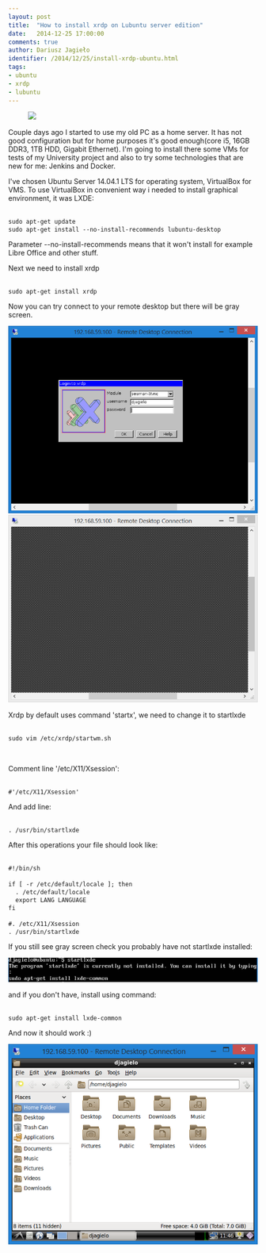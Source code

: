 ```yaml
---
layout: post
title:  "How to install xrdp on Lubuntu server edition"
date:   2014-12-25 17:00:00
comments: true
author: Dariusz Jagieło
identifier: /2014/12/25/install-xrdp-ubuntu.html
tags:
- ubuntu
- xrdp
- lubuntu
---
```

<figure class="aligncenter">
    <img src="https://upload.wikimedia.org/wikipedia/commons/2/27/Lubuntu_logo.svg" />
</figure>


Couple days ago I started to use my old PC as a home server. It has not good configuration but for home purposes it's good enough(core i5, 16GB DDR3, 1TB HDD, Gigabit Ethernet). I'm going to install there some VMs for tests of my University project and also to try some technologies that are new for me: Jenkins and Docker.

<!--more-->
<div class="more"></div>

I've chosen Ubuntu Server 14.04.1 LTS for operating system, VirtualBox for VMS. To use VirtualBox in convenient way i needed to install graphical environment, it was LXDE:
<br />

<pre><code class="language-bash">
sudo apt-get update
sudo apt-get install --no-install-recommends lubuntu-desktop
</code></pre>


Parameter --no-install-recommends means that it won't install for example Libre Office and other stuff.

Next we need to install xrdp

<pre><code class="language-bash">
sudo apt-get install xrdp
</code></pre>

Now you can try connect to your remote desktop but there will be gray screen.

<div>
<center>
	<a class="fancybox" rel="group" href="/images/posts/26_12_2014/2.PNG"><img class="fb20" src="/images/posts/26_12_2014/2.PNG" alt="" /></a>
	<a class="fancybox" rel="group" href="/images/posts/26_12_2014/3.PNG"><img class="fb20" src="/images/posts/26_12_2014/3.PNG" alt="" /></a>
</center>
</div>

Xrdp by default uses command 'startx', we need to change it to startlxde

<pre><code class="language-bash">
sudo vim /etc/xrdp/startwm.sh
</code></pre>

<br />

Comment line '/etc/X11/Xsession':

<pre><code class="language-bash">
#'/etc/X11/Xsession'
</code></pre>

And add line:

<pre><code class="language-bash">
. /usr/bin/startlxde
</code></pre>

After this operations your file should look like:

<pre><code class="language-bash">
#!/bin/sh

if [ -r /etc/default/locale ]; then
  . /etc/default/locale
  export LANG LANGUAGE
fi

#. /etc/X11/Xsession
. /usr/bin/startlxde
</code></pre>

If you still see gray screen check you probably have not startlxde installed:

  <a class="fancybox" rel="group" href="/images/posts/26_12_2014/5.PNG"><img class="center post-image" src="/images/posts/26_12_2014/5.PNG" alt="" /></a>

and if you don't have, install using command:

<pre><code class="language-bash">
sudo apt-get install lxde-common
</code></pre>


And now it should work :)

  <a class="fancybox" href="/images/posts/26_12_2014/6.PNG" title="Orange" rel="group">
        <img class="center fb50 post-image" src="/images/posts/26_12_2014/6.PNG" alt="Orange">
  </a>
